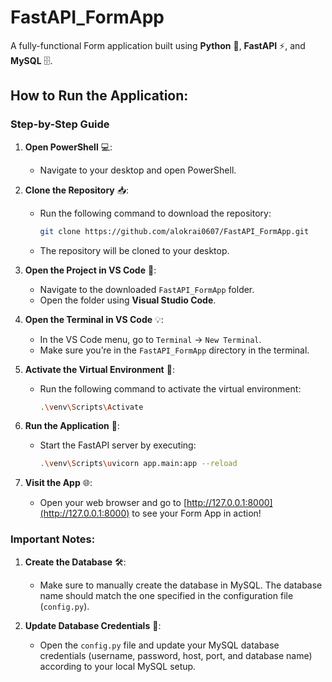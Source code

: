 # FastAPI_FormApp

A fully-functional Form application built using **Python** 🐍, **FastAPI** ⚡, and **MySQL** 🗄️.

## How to Run the Application:

### Step-by-Step Guide

1. **Open PowerShell** 💻:
   - Navigate to your desktop and open PowerShell.

2. **Clone the Repository** 📥:
   - Run the following command to download the repository:
     ```bash
     git clone https://github.com/alokrai0607/FastAPI_FormApp.git
     ```
   - The repository will be cloned to your desktop.

3. **Open the Project in VS Code** 📝:
   - Navigate to the downloaded `FastAPI_FormApp` folder.
   - Open the folder using **Visual Studio Code**.

4. **Open the Terminal in VS Code** 💡:
   - In the VS Code menu, go to `Terminal` → `New Terminal`.
   - Make sure you’re in the `FastAPI_FormApp` directory in the terminal.

5. **Activate the Virtual Environment** 🔄:
   - Run the following command to activate the virtual environment:
     ```bash
     .\venv\Scripts\Activate
     ```

6. **Run the Application** 🚀:
   - Start the FastAPI server by executing:
     ```bash
     .\venv\Scripts\uvicorn app.main:app --reload
     ```

7. **Visit the App** 🌐:
   - Open your web browser and go to [http://127.0.0.1:8000](http://127.0.0.1:8000) to see your Form App in action!

### Important Notes:

1. **Create the Database** 🛠️:
   - Make sure to manually create the database in MySQL. The database name should match the one specified in the configuration file (`config.py`).

2. **Update Database Credentials** 🔐:
   - Open the `config.py` file and update your MySQL database credentials (username, password, host, port, and database name) according to your local MySQL setup.



